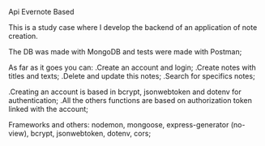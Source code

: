 Api Evernote Based

This is a study case where I develop the backend of an application of note creation.

The DB was made with MongoDB and tests were made with Postman;

As far as it goes you can:
    .Create an account and login;
    .Create notes with titles and texts;
    .Delete and update this notes;
    .Search for specifics notes;

.Creating an account is based in bcrypt, jsonwebtoken and dotenv for authentication;
.All the others functions are based on authorization token linked with the account;

Frameworks and others: nodemon, mongoose, express-generator (no-view), bcrypt, jsonwebtoken, dotenv, cors;

